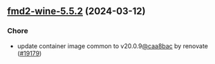

## [fmd2-wine-5.5.2](https://github.com/truecharts/charts/compare/fmd2-wine-5.5.1...fmd2-wine-5.5.2) (2024-03-12)

### Chore



- update container image common to v20.0.9[@caa8bac](https://github.com/caa8bac) by renovate ([#19179](https://github.com/truecharts/charts/issues/19179))